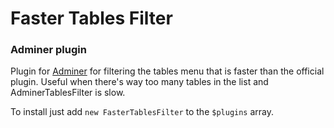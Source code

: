 # Faster Tables Filter 
### Adminer plugin
Plugin for [Adminer](http://http://www.adminer.org/ "www.adminer.com") for filtering the tables menu that is faster than the official plugin. Useful when there's way too many tables in the list and AdminerTablesFilter is slow.

To install just add `new FasterTablesFilter` to the `$plugins` array.

